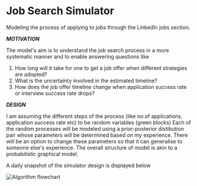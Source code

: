 # Job Search Simulator

Modeling the process of applying to jobs through the LinkedIn jobs section. 

***MOTIVATION***

The model's aim is to understand the job search process in a more systematic manner and to enable answering questions like

1. How long will it take for one to get a job offer when different strategies are adopted?
2. What is the uncertainty involved in the estimated timeline?
3. How does the job offer timeline change when application success rate or interview success rate drops?

***DESIGN***

I am assuming the different steps of the process (like no.of applications, application success rate etc) to be random variables (green blocks)
Each of the random processes will be modeled using a prior-posterior distibution pair whose parameters will be determined based on my experience. 
There will be an option to change these parameters so that it can generalise to someone else's experience. 
The overall structure of model is akin to a probabilistic graphical model.

A daily snapshot of the simulator design is displayed below


![Algorithm flowchart](https://github.com/user-attachments/assets/8e4b2f8e-63a2-47eb-8fc4-3d65aa2ed989)
